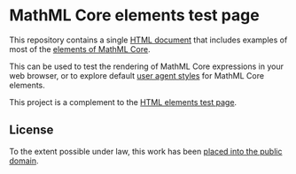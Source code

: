 # MathML Core elements test page

This repository contains a single [HTML document](_site/index.html) that
includes examples of most of the
[elements of MathML Core](https://www.w3.org/TR/mathml-core/#mathml-elements-and-attributes).

This can be used to test the rendering of MathML Core expressions in your web
browser, or to explore default
[user agent styles](https://meiert.com/en/blog/user-agent-style-sheets/) for 
MathML Core elements.

This project is a complement to the
[HTML elements test page](https://github.com/cgwrench/html-elements-test-page).

## License

To the extent possible under law, this work has been
[placed into the public domain](LICENSE).

